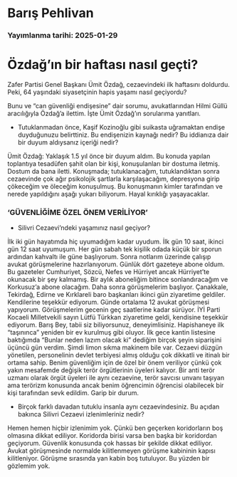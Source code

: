 # Barış Pehlivan

### Yayımlanma tarihi: 2025-01-29

# Özdağ’ın bir haftası nasıl geçti?

Zafer Partisi Genel Başkanı Ümit Özdağ, cezaevindeki ilk haftasını doldurdu. Peki, 64 yaşındaki siyasetçinin hapis yaşamı nasıl geçiyordu?

Bunu ve “can güvenliği endişesine” dair sorumu, avukatlarından Hilmi Güllü aracılığıyla Özdağ’a ilettim. İşte Ümit Özdağ’ın sorularıma yanıtları.

- Tutuklanmadan önce, Kaşif Kozinoğlu gibi suikasta uğramaktan endişe duyduğunuzu belirttiniz. Bu endişenizin kaynağı nedir? Bu iddianıza dair bir duyum aldıysanız içeriği nedir?

Ümit Özdağ: Yaklaşık 1.5 yıl önce bir duyum aldım. Bu konuda yapılan toplantıya tesadüfen şahit olan bir kişi, konuşulanları bir dostuma iletmiş. Dostum da bana iletti. Konuşmada; tutuklanacağım, tutuklandıktan sonra cezaevinde çok ağır psikolojik şartlarla karşılaşacağım, depresyona girip çökeceğim ve öleceğim konuşulmuş. Bu konuşmanın kimler tarafından ve nerede yapıldığını aşağı yukarı biliyorum. Hayal kırıklığı yaşayacaklar.


### ‘GÜVENLİĞİME ÖZEL ÖNEM VERİLİYOR’

- Silivri Cezaevi’ndeki yaşamınız nasıl geçiyor?

İlk iki gün hayatımda hiç uyumadığım kadar uyudum. İlk gün 10 saat, ikinci gün 12 saat uyumuşum. Her gün sabah tek kişilik odada küçük bir sporun ardından kahvaltı ile güne başlıyorum. Sonra notlarım üzerinde çalışıp avukat görüşmelerine hazırlanıyorum. Günlük dört gazeteye abone oldum. Bu gazeteler Cumhuriyet, Sözcü, Nefes ve Hürriyet ancak Hürriyet’te okunacak bir şey kalmamış. Bir aylık aboneliğim bitince sonlandıracağım ve Korkusuz’a abone olacağım. Daha sonra görüşmelerim başlıyor. Çanakkale, Tekirdağ, Edirne ve Kırklareli baro başkanları ikinci gün ziyaretime geldiler. Kendilerine teşekkür ediyorum. Günde ortalama 12 avukat görüşmesi yapıyorum. Görüşmelerim gecenin geç saatlerine kadar sürüyor. İYİ Parti Kocaeli Milletvekili sayın Lütfü Türkkan ziyaretime geldi, kendisine teşekkür ediyorum. Barış Bey, tabii siz biliyorsunuz, deneyimlisiniz. Hapishaneye ilk “taşınınca” yeniden bir ev kurulmuş gibi oluyor. İlk gece kantin listesine baktığımda “Bunlar neden lazım olacak ki” dediğim birçok şeyin siparişini üçüncü gün verdim. Şimdi limon sıkma makinem bile var. Cezaevi düzgün yönetilen, personelinin devlet terbiyesi almış olduğu çok dikkatli ve itinalı bir ortama sahip. Benim güvenliğim için de özel bir önem veriliyor çünkü çok yakın mesafemde değişik terör örgütlerinin üyeleri kalıyor. Bir anti terör uzmanı olarak örgüt üyeleri ile aynı cezaevine, terör savcısı unvanı taşıyan ama terörizm konusunda ancak benim öğrencimin öğrencisi olabilecek bir kişi tarafından sevk edildim. Garip bir durum.

- Birçok farklı davadan tutuklu insanla aynı cezaevindesiniz. Bu açıdan bakınca Silivri Cezaevi izlenimleriniz nedir?

Hemen hemen hiçbir izlenimim yok. Çünkü ben geçerken koridorların boş olmasına dikkat ediliyor. Koridorda birisi varsa ben başka bir koridordan geçiyorum. Güvenlik konusunda çok hassas bir şekilde dikkat ediliyor. Avukat görüşmesinde normalde kilitlenmeyen görüşme kabininin kapısı kilitleniyor. Görüşme sırasında yan kabin boş tutuluyor. Bu yüzden bir gözlemim yok.

